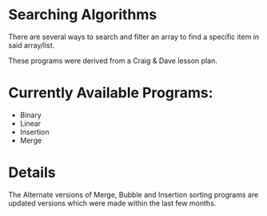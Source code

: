 # Searching Algorithms

There are several ways to search and filter an array to find a specific item in said array/list.

These programs were derived from a Craig & Dave lesson plan.


# Currently Available Programs:
- Binary
- Linear
- Insertion
- Merge


# Details
The Alternate versions of Merge, Bubble and Insertion sorting programs are updated versions which were made within the last few months.



